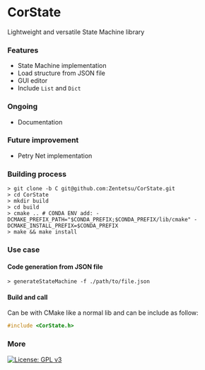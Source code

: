 # CorState
Lightweight and versatile State Machine library

### Features
* State Machine implementation
* Load structure from JSON file
* GUI editor
* Include ``List`` and ``Dict``

### Ongoing
* Documentation

### Future improvement
* Petry Net implementation

### Building process

```console
> git clone -b C git@github.com:Zentetsu/CorState.git
> cd CorState
> mkdir build
> cd build
> cmake .. # CONDA ENV add: -DCMAKE_PREFIX_PATH="$CONDA_PREFIX;$CONDA_PREFIX/lib/cmake" -DCMAKE_INSTALL_PREFIX=$CONDA_PREFIX
> make && make install
```

### Use case
#### Code generation from JSON file
```console
> generateStateMachine -f ./path/to/file.json
```

#### Build and call
Can be with CMake like a normal lib and can be include as follow:
```c
#include <CorState.h>
```

### More
[![License: GPL v3](https://img.shields.io/badge/License-GPL%20v3-blue.svg)](http://www.gnu.org/licenses/gpl-3.0)
